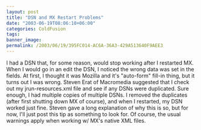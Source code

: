 ```yaml
---
layout: post
title: "DSN and MX Restart Problems"
date: "2003-06-19T08:06:10+06:00"
categories: ColdFusion 
tags: 
banner_image: 
permalink: /2003/06/19/395FC014-AC6A-36A3-429A513640F9AEE3
---
```


I had a DSN that, for some reason, would stop working after I restarted MX. When I would go in an edit the DSN, I noticed the wrong data was set in the fields. At first, I thought it was Mozilla and it's "auto-form" fill-in thing, but it turns out I was wrong. Steven Erat of Macromedia suggested that I check out my jrun-resources.xml file and see if any DSNs were duplicated. Sure enough, I had multiple copies of multiple DSNs. I removed the duplicates (after first shutting down MX of course), and when I restarted, my DSN worked just fine. Steven gave a long explanation of why this is so, but for now, I'll just post this tip as something to look for. Of course, the usual warnings apply when working w/ MX's native XML files.